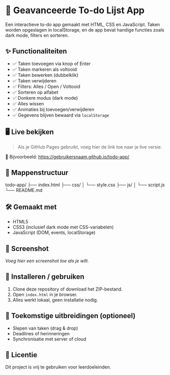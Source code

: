 # 📝 Geavanceerde To-do Lijst App

Een interactieve to-do app gemaakt met HTML, CSS en JavaScript. Taken worden opgeslagen in localStorage, en de app bevat handige functies zoals dark mode, filters en sorteren.

## ✨ Functionaliteiten

- ✅ Taken toevoegen via knop of Enter
- ✅ Taken markeren als voltooid
- ✅ Taken bewerken (dubbelklik)
- ✅ Taken verwijderen
- ✅ Filters: Alles / Open / Voltooid
- ✅ Sorteren op alfabet
- ✅ Donkere modus (dark mode)
- ✅ Alles wissen
- ✅ Animaties bij toevoegen/verwijderen
- ✅ Gegevens blijven bewaard via `localStorage`

## 🖥️ Live bekijken

> Als je GitHub Pages gebruikt, voeg hier de link toe naar je live versie.

📎 Bijvoorbeeld: https://gebruikersnaam.github.io/todo-app/

## 📁 Mappenstructuur

todo-app/
├── index.html
├── css/
│ └── style.css
├── js/
│ └── script.js
└── README.md


## 🛠️ Gemaakt met

- HTML5
- CSS3 (inclusief dark mode met CSS-variabelen)
- JavaScript (DOM, events, localStorage)

## 📸 Screenshot

*Voeg hier een screenshot toe als je wilt.*

## 🚀 Installeren / gebruiken

1. Clone deze repository of download het ZIP-bestand.
2. Open `index.html` in je browser.
3. Alles werkt lokaal, geen installatie nodig.

## 📌 Toekomstige uitbreidingen (optioneel)

- Slepen van taken (drag & drop)
- Deadlines of herinneringen
- Synchronisatie met server of cloud

## 📄 Licentie

Dit project is vrij te gebruiken voor leerdoeleinden.

